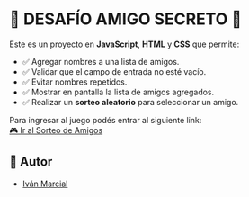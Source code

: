 <h1>🚀 DESAFÍO AMIGO SECRETO 🚀</h1>

Este es un proyecto en **JavaScript**, **HTML** y **CSS** que permite:

- ✅ Agregar nombres a una lista de amigos.
- ✅ Validar que el campo de entrada no esté vacío.
- ✅ Evitar nombres repetidos.
- ✅ Mostrar en pantalla la lista de amigos agregados.
- ✅ Realizar un **sorteo aleatorio** para seleccionar un amigo.


Para ingresar al juego podés entrar al siguiente link:  
[🎮 Ir al Sorteo de Amigos](https://ivanmmarcial.github.io/challenge-amigo-secreto-ivanmarcial/)

## 👤 Autor

- [Iván Marcial](https://github.com/TU-USUARIO)
